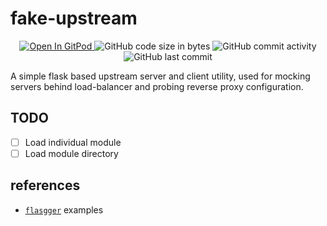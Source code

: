 # fake-upstream

<p align="center">
  <a href="https://gitpod.io#https://github.com/da-moon/fake-upstream">
    <img src="https://img.shields.io/badge/open%20in-gitpod-blue?logo=gitpod" alt="Open In GitPod">
  </a>
  <img src="https://img.shields.io/github/languages/code-size/da-moon/fake-upstream" alt="GitHub code size in bytes">
  <img src="https://img.shields.io/github/commit-activity/w/da-moon/fake-upstream" alt="GitHub commit activity">
  <img src="https://img.shields.io/github/last-commit/da-moon/fake-upstream/master" alt="GitHub last commit">
</p>

A simple flask based upstream server and client utility, used for mocking servers behind load-balancer and probing reverse proxy configuration.

## TODO

- [ ] Load individual module
- [ ] Load module directory

## references

- [`flasgger`](https://github.com/flasgger/flasgger) examples